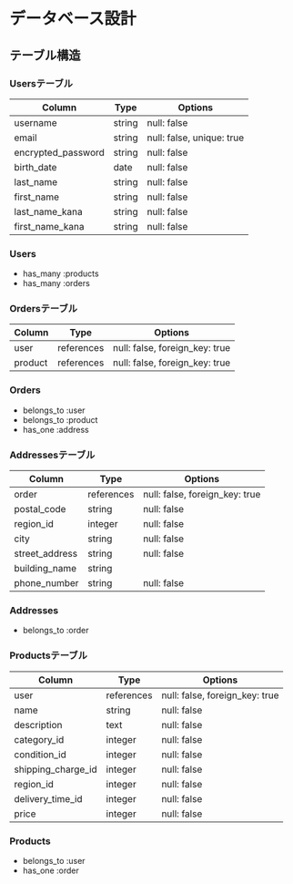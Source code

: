 # データベース設計

## テーブル構造

### Usersテーブル
| Column              | Type    | Options                       |
|---------------------|---------|-------------------------------|
| username            | string  | null: false                   |
| email               | string  | null: false, unique: true     |
| encrypted_password  | string  | null: false                   |
| birth_date          | date    | null: false                   |
| last_name           | string  | null: false                   |
| first_name          | string  | null: false                   |
| last_name_kana      | string  | null: false                   |
| first_name_kana     | string  | null: false                   |

### Users
- has_many :products
- has_many :orders

### Ordersテーブル
| Column    | Type       | Options                         |
|-----------|------------|---------------------------------|
| user      | references | null: false, foreign_key: true  |
| product   | references | null: false, foreign_key: true  |

### Orders
- belongs_to :user
- belongs_to :product
- has_one :address

### Addressesテーブル
| Column         | Type       | Options                      |
|----------------|------------|------------------------------|
| order          | references | null: false, foreign_key: true|
| postal_code    | string     | null: false                  |
| region_id      | integer    | null: false                  |  <!-- ActiveHashのカラム名と一致 -->
| city           | string     | null: false                  |
| street_address | string     | null: false                  |
| building_name  | string     |                              |
| phone_number   | string     | null: false                  |

### Addresses
- belongs_to :order

### Productsテーブル
| Column            | Type       | Options                      |
|-------------------|------------|------------------------------|
| user              | references | null: false, foreign_key: true|
| name              | string     | null: false                  |
| description       | text       | null: false                  |
| category_id       | integer    | null: false                  |
| condition_id      | integer    | null: false                  |
| shipping_charge_id| integer    | null: false                  |
| region_id         | integer    | null: false                  |
| delivery_time_id  | integer    | null: false                  |
| price             | integer    | null: false                  |

### Products
- belongs_to :user
- has_one :order

